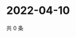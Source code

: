 # 2022-04-10

共 0 条

<!-- BEGIN WEIBO -->
<!-- 最后更新时间 Sun Apr 10 2022 06:13:07 GMT+0800 (China Standard Time) -->

<!-- END WEIBO -->
